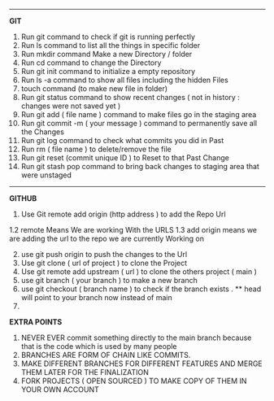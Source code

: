 --------------------------------------------------------
**GIT** 

1. Run git command to check if git is running perfectly 
2. Run ls command to list all the things in specific folder 
3. Run mkdir command Make a new Directory / folder
4. Run cd command to change the Directory 
5. Run git init command to initialize a empty repository 
6. Run ls -a command to show all files including the hidden Files 
7. touch command (to make new file in folder)
8. Run git status command to show recent changes ( not in history : changes were not saved yet )
9. Run git add ( file name ) command to make files go in the staging area
10. Run git commit -m ( your message ) command to permanently save all the Changes 
11. Run git log command to check what commits you did in Past 
12. Run rm ( file name ) to delete/remove the file 
13. Run git reset (commit unique ID ) to Reset to that Past Change
14. Run git stash pop command to bring back changes to staging area that were unstaged 

--------------------------------------------------------

**GITHUB**

1. Use Git remote add origin (http address ) to add the Repo Url 

1.2 remote Means We are working With the URLS
1.3 add origin means we are adding the url to the repo we are currently Working on 

2. use git push origin to push the changes to the Url 
3. Use git clone ( url of project ) to clone the Project 
4. Use git remote add upstream ( url ) to clone the others project ( main )
5. use git branch ( your branch ) to make a new branch 
6. use git checkout ( branch name ) to check if the branch exists .
** head will point to your branch now instead of main 
7.

**EXTRA POINTS** 


1. NEVER EVER commit something directly to the main branch because that is the code which is used by many people 
2. BRANCHES ARE FORM OF CHAIN LIKE COMMITS. 
3. MAKE DIFFERENT BRANCHES FOR DIFFERENT FEATURES AND MERGE
THEM LATER FOR THE FINALIZATION 
4. FORK PROJECTS ( OPEN SOURCED ) TO MAKE COPY OF 
THEM IN YOUR OWN ACCOUNT 